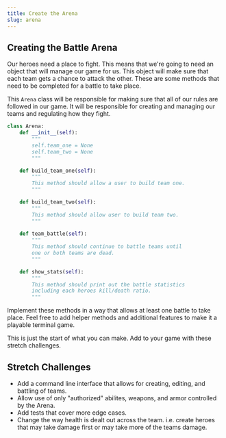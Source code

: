 ```yaml
---
title: Create the Arena
slug: arena
---
```

## Creating the Battle Arena
Our heroes need a place to fight. This means that we're going to need an object that will manage our game for us. This object will make sure that each team gets a chance to attack the other. These are some methods that need to be completed for a battle to take place.

This `Arena` class will be responsible for making sure that all of our rules are followed in our game. It will be responsible for creating and managing our teams and regulating how they fight.

```python
class Arena:
    def __init__(self):
        """
        self.team_one = None
        self.team_two = None
        """

    def build_team_one(self):
        """
        This method should allow a user to build team one.
        """

    def build_team_two(self):
        """
        This method should allow user to build team two.
        """
    
    def team_battle(self):
        """
        This method should continue to battle teams until 
        one or both teams are dead.
        """

    def show_stats(self):
        """
        This method should print out the battle statistics 
        including each heroes kill/death ratio.
        """
```

Implement these methods in a way that allows at least one battle to take place. Feel free to add helper methods and additional features to make it a playable terminal game.

This is just the start of what you can make. Add to your game with these stretch challenges. 

## Stretch Challenges 
* Add a command line interface that allows for creating, editing, and battling of teams.
* Allow use of only "authorized" abilites, weapons, and armor controlled by the Arena.
* Add tests that cover more edge cases.
* Change the way health is dealt out across the team. i.e. create heroes that may take damage first or may take more of the teams damage.
